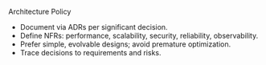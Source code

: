 Architecture Policy

- Document via ADRs per significant decision.
- Define NFRs: performance, scalability, security, reliability, observability.
- Prefer simple, evolvable designs; avoid premature optimization.
- Trace decisions to requirements and risks.

